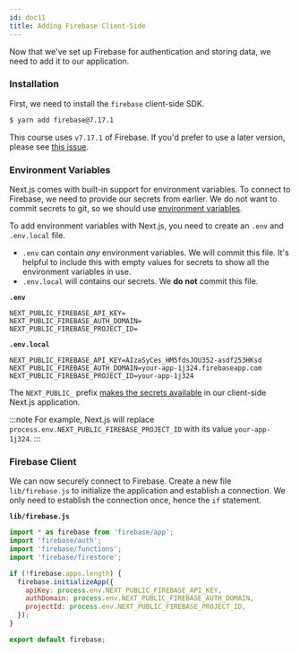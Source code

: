 ```yaml
---
id: doc11
title: Adding Firebase Client-Side
---
```


Now that we've set up Firebase for authentication and storing data, we need to add it to our application.

### Installation

First, we need to install the `firebase` client-side SDK.

```bash
$ yarn add firebase@7.17.1
```

This course uses `v7.17.1` of Firebase. If you'd prefer to use a later version, please see [this issue](https://github.com/yogeshdecodes.com/confcube/issues/25).

### Environment Variables

Next.js comes with built-in support for environment variables. To connect to Firebase, we need to provide our secrets from earlier.
We do not want to commit secrets to git, so we should use [environment variables](https://nextjs.org/docs/basic-features/environment-variables).

To add environment variables with Next.js, you need to create an `.env` and `.env.local` file.

- `.env` can contain _any_ environment variables. We will commit this file. It's helpful to include this with empty values for secrets to show all the environment variables in use.
- `.env.local` will contains our secrets. We **do not** commit this file.

**`.env`**

```
NEXT_PUBLIC_FIREBASE_API_KEY=
NEXT_PUBLIC_FIREBASE_AUTH_DOMAIN=
NEXT_PUBLIC_FIREBASE_PROJECT_ID=
```

**`.env.local`**

```
NEXT_PUBLIC_FIREBASE_API_KEY=AIzaSyCes_HM5fdsJOU352-asdf253HKsd
NEXT_PUBLIC_FIREBASE_AUTH_DOMAIN=your-app-1j324.firebaseapp.com
NEXT_PUBLIC_FIREBASE_PROJECT_ID=your-app-1j324
```

The `NEXT_PUBLIC_` prefix [makes the secrets available](https://nextjs.org/docs/basic-features/environment-variables#exposing-environment-variables) in our client-side Next.js application.

:::note
For example, Next.js will replace `process.env.NEXT_PUBLIC_FIREBASE_PROJECT_ID` with its value `your-app-1j324`.
:::

### Firebase Client

We can now securely connect to Firebase. Create a new file `lib/firebase.js` to initialize the application and establish a connection. We only need to establish the connection once, hence the `if` statement.

**`lib/firebase.js`**

```javascript
import * as firebase from 'firebase/app';
import 'firebase/auth';
import 'firebase/functions';
import 'firebase/firestore';

if (!firebase.apps.length) {
  firebase.initializeApp({
    apiKey: process.env.NEXT_PUBLIC_FIREBASE_API_KEY,
    authDomain: process.env.NEXT_PUBLIC_FIREBASE_AUTH_DOMAIN,
    projectId: process.env.NEXT_PUBLIC_FIREBASE_PROJECT_ID,
  });
}

export default firebase;
```
